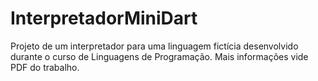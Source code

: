 # InterpretadorMiniDart

Projeto de um interpretador para uma linguagem fictícia desenvolvido durante o curso de Linguagens de Programação. Mais informações vide PDF do trabalho.
